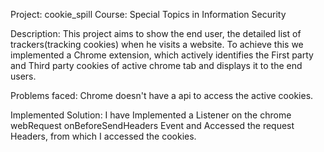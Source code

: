 Project: cookie_spill
Course: Special Topics in Information Security 

Description: This project aims to show the end user, the detailed list of trackers(tracking cookies) when he visits a website. To achieve this we implemented a Chrome extension, which actively identifies the First party and Third party cookies of active chrome tab and displays it to the end users.

Problems faced: Chrome doesn't have a api to access the active cookies.

Implemented Solution: I have Implemented a Listener on the chrome webRequest onBeforeSendHeaders Event and Accessed the request Headers, from which I accessed the cookies.



